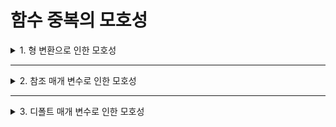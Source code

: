 # 함수 중복의 모호성

<details>
<summary>1. 형 변환으로 인한 모호성</summary>
<div markdown="1">       

</div>
</details>

___

<details>
<summary>2. 참조 매개 변수로 인한 모호성</summary>
<div markdown="1">       

</div>
</details>

___

<details>
<summary>3. 디폴트 매개 변수로 인한 모호성</summary>
<div markdown="1">       

</div>
</details>
